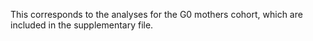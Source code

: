 This corresponds to the analyses for the G0 mothers cohort, which are included in the supplementary file.
